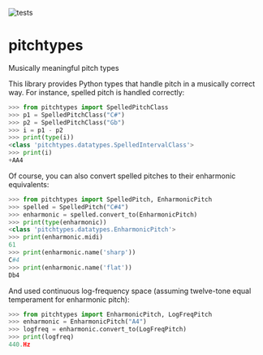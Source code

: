 ![tests](https://github.com/DCMLab/pitchtypes/workflows/tests/badge.svg)

# pitchtypes

Musically meaningful pitch types

This library provides Python types that handle pitch in a musically correct way. For instance, spelled pitch is handled correctly:

```python
>>> from pitchtypes import SpelledPitchClass
>>> p1 = SpelledPitchClass("C#")
>>> p2 = SpelledPitchClass("Gb")
>>> i = p1 - p2
>>> print(type(i))
<class 'pitchtypes.datatypes.SpelledIntervalClass'>
>>> print(i)
+AA4
```

Of course, you can also convert spelled pitches to their enharmonic equivalents:

```python
>>> from pitchtypes import SpelledPitch, EnharmonicPitch
>>> spelled = SpelledPitch("C#4")
>>> enharmonic = spelled.convert_to(EnharmonicPitch)
>>> print(type(enharmonic))
<class 'pitchtypes.datatypes.EnharmonicPitch'>
>>> print(enharmonic.midi)
61
>>> print(enharmonic.name('sharp'))
C#4
>>> print(enharmonic.name('flat'))
Db4
```

And used continuous log-frequency space (assuming twelve-tone equal temperament for enharmonic pitch):

```python
>>> from pitchtypes import EnharmonicPitch, LogFreqPitch
>>> enharmonic = EnharmonicPitch("A4")
>>> logfreq = enharmonic.convert_to(LogFreqPitch)
>>> print(logfreq)
440.Hz
```

